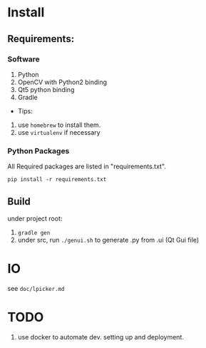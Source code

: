 # Install

## Requirements:

### Software

1. Python
1. OpenCV with Python2 binding
1. Qt5 python binding
4. Gradle



- Tips:
1. use ```homebrew``` to install them.
2. use ```virtualenv``` if necessary

### Python Packages

All Required packages are listed in "requirements.txt".

```pip install -r requirements.txt```


## Build

under project root:

1. ```gradle gen```
2. under src, run ```./genui.sh``` to generate .py from .ui (Qt Gui file)

# IO

see ```doc/lpicker.md```

# TODO
1. use docker to automate dev. setting up and deployment.
